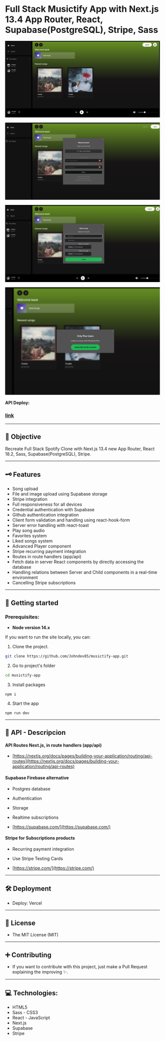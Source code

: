 # Full Stack Musictify App with Next.js 13.4 App Router, React, Supabase(PostgreSQL), Stripe, Sass

![app image](/public/images/screenshot.png)

![app image](/public/images/login.png)

![app image](/public/images/add-song.png)

![app image](/public/images/subscrition.png)

**API Deploy:**

### [link](link)

---

## 🎯 Objective

Recreate Full Stack Spotify Clone with Next.js 13.4 new App Router, React 18.2, Sass, Supabase(PostgreSQL), Stripe.

---

## 🗝 Features

- Song upload
- File and image upload using Supabase storage
- Stripe integration
- Full responsiveness for all devices
- Credential authentication with Supabase
- Github authentication integration
- Client form validation and handling using react-hook-form
- Server error handling with react-toast
- Play song audio
- Favorites system
- Liked songs system
- Advanced Player component
- Stripe recurring payment integration
- Routes in route handlers (app/api)
- Fetch data in server React components by directly accessing the database
- Handling relations between Server and Child components in a real-time environment
- Cancelling Stripe subscriptions

---

## 🚀 Getting started

### Prerequisites:

- **Node version 14.x**

If you want to run the site locally, you can:

1. Clone the project.

```bash
git clone https://github.com/Johndev85/musictify-app.git
```

2. Go to project's folder

```bash
cd musictify-app
```

3. Install packages

```shell
npm i
```

4. Start the app

```shell
npm run dev
```

---

## 🔌 API - Descripcion

#### API Routes Next.js, in route handlers (app/api)

- [https://nextjs.org/docs/pages/building-your-application/routing/api-routes](https://nextjs.org/docs/pages/building-your-application/routing/api-routes)

#### Supabase Firebase alternative

- Postgres database
- Authentication
- Storage
- Realtime subscriptions

- [https://supabase.com/](https://supabase.com/)

#### Stripe for Subscriptions products

- Recurring payment integration
- Use Stripe Testing Cards

- [https://stripe.com/](https://stripe.com/)

---

## 🛠 Deployment

- Deploy: Vercel

---

## 🧾 License

- The MIT License (MIT)

---

## ➕ Contributing

- If you want to contribute with this project, just make a Pull Request explaining the improving ✨.

---

## 💻 Technologies:

- HTML5
- Sass - CSS3
- React - JavaScript
- Next.js
- Supabase
- Stripe

